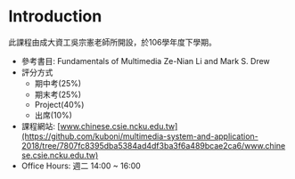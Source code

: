 # Introduction

此課程由成大資工吳宗憲老師所開設，於106學年度下學期。

* 參考書目: Fundamentals of Multimedia Ze-Nian Li and Mark S. Drew
* 評分方式
  * 期中考\(25%\)
  * 期末考\(25%\)
  * Project\(40%\)
  * 出席\(10%\)
* 課程網站: [www.chinese.csie.ncku.edu.tw](https://github.com/kuboni/multimedia-system-and-application-2018/tree/7807fc8395dba5384ad4df3ba3f6a489bcae2ca6/www.chinese.csie.ncku.edu.tw)
* Office Hours: 週二 14:00 ~ 16:00

